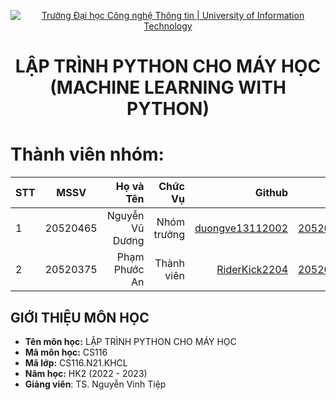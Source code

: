 <!-- Banner -->
<p align="center">
  <a href="https://www.uit.edu.vn/" title="Trường Đại học Công nghệ Thông tin" style="border: none;">
    <img src="https://i.imgur.com/WmMnSRt.png" alt="Trường Đại học Công nghệ Thông tin | University of Information Technology">
  </a>
</p>

<!-- Header -->
<h1 align="center"><b>LẬP TRÌNH PYTHON CHO MÁY HỌC<br>(MACHINE LEARNING WITH PYTHON)</b></h>

<!-- Main -->
# Thành viên nhóm:
| STT    | MSSV          | Họ và Tên              |Chức Vụ    | Github                                                  | Email                   |
| ------ |:-------------:| ----------------------:|----------:|--------------------------------------------------------:|-------------------------:
| 1      | 20520465      | Nguyễn Vũ Dương        |Nhóm trưởng|[duongve13112002](https://github.com/duongve13112002)    |20520465@gm.uit.edu.vn   |
| 2      | 20520375      | Phạm Phước An     |Thành viên |[RiderKick2204](https://github.com/RiderKick2204)     |20520375@gm.uit.edu.vn   |


## GIỚI THIỆU MÔN HỌC
* **Tên môn học:** LẬP TRÌNH PYTHON CHO MÁY HỌC
* **Mã môn học:** CS116
* **Mã lớp:** CS116.N21.KHCL
* **Năm học:** HK2 (2022 - 2023)
* **Giảng viên**: TS. Nguyễn Vinh Tiệp
